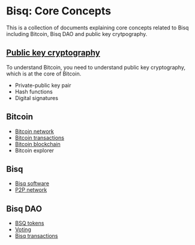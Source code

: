 # Bisq: Core Concepts

This is a collection of documents explaining core concepts related to Bisq including Bitcoin, Bisq DAO and public key crytpography.

## [Public key cryptography](pkg.md)
To understand Bitcoin, you need to understand public key cryptography, which is at the core of Bitcoin.

- Private-public key pair
- Hash functions
- Digital signatures

## Bitcoin
- [Bitcoin network](btcnetwork.md)
- [Bitcoin transactions](bitcointx.md)
- [Bitcoin blockchain](bitcoinblockchain.md)
- Bitcoin explorer

## Bisq
- [Bisq software](bisqsoftware.md)
- [P2P network](bisqp2p.md)

## Bisq DAO
- [BSQ tokens](bsqtokens.md)
- [Voting](voting.md)
- [Bisq transactions](bisqtx.md)

